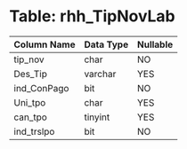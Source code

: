 # Table: rhh_TipNovLab

| Column Name | Data Type | Nullable |
|-------------|-----------|----------|
| tip_nov | char | NO |
| Des_Tip | varchar | YES |
| ind_ConPago | bit | NO |
| Uni_tpo | char | YES |
| can_tpo | tinyint | YES |
| ind_trslpo | bit | NO |
